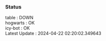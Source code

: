 ### Status


table : DOWN  
hogwarts : OK  
icy-bot : OK  
Latest Update : 2024-04-22 02:20:02.349643
